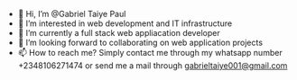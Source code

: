 - 👋 Hi, I’m @Gabriel Taiye Paul
- 👀 I’m interested in web development and IT infrastructure
- 🌱 I’m currently a full stack web appliacation developer
- 💞️ I’m looking forward to collaborating on web application projects
- 📫 How to reach me? Simply contact me through my whatsapp number +2348106271474 or send me a mail through gabrieltaiye001@gmail.com

<!---
Gabpault/Gabpault is a ✨ special ✨ repository because its `README.md` (this file) appears on your GitHub profile.
You can click the Preview link to take a look at your changes.
--->
